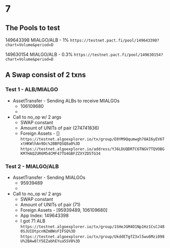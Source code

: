 # 7

## The Pools to test

149643398
MIALGO/ALB - 1%
`https://testnet.pact.fi/pool/149643398?chart=Volume&period=D`

149630154
MIALGO/ALB - 0.3%
`https://testnet.pact.fi/pool/149630154?chart=Volume&period=D`

## A Swap consist of 2 txns

### Test 1 - ALB/MIALGO

- AssetTransfer - Sending ALBs to receive MIALGOs
    - 106109680
    - 
- Call to no_op w/ 2 args
    - SWAP constant
    - Amount of UNITs of pair (274741836)
    - Foreign Assets - []
`https://testnet.algoexplorer.io/tx/group/E0YM9Qqumwgh78AI6yEV6TxtHKWlhAn9Dc%2BBFQSQ8a0%3D`
`https://testnet.algoexplorer.io/address/YJ6LDUQDRTC6TNGV7TQVOBGKM7HAQ2UR6M54CMF47TU4GBFZZXYZD5TG34`

### Test 2 - MIALGO/ALB

- AssetTransfer - Sending MIALGOs
    - 95939489
    -
- Call to no_op w/ 2 args
    - SWAP constant
    - Amount of UNITs of pair (71)
    - Foreign Assets - [95939489, 106109680]
    - App Index: 149643398
    - I got 71 ALB
`https://testnet.algoexplorer.io/tx/group/1SHeJGM4O1Np1Hz1CsCJ480SJUIDtpcnNZmBWsFIFSQ%3D`
`https://testnet.algoexplorer.io/tx/group/UkddETgfZ3xl5wu6Mzi098U%2BAw8lY5EZabhEYua5SV8%3D`

